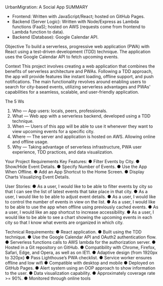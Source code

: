 UrbanMigration: A Social App
SUMMARY
- Frontend: Written with JavaScript/React; hosted on GitHub Pages.
- Backend (Server Logic): Written with Node/Express as Lambda functions (FaaS); hosted on AWS (requests come from frontend to Lambda function to data).
- Backend (Database): Google Calendar API.

Objective 
To build a serverless, progressive web application (PWA) with React using a test-driven development (TDD) technique. The application uses the Google Calendar API to fetch upcoming events.

Context
This project involves creating a web application that combines the benefits of serverless architecture and PWAs. Following a TDD approach, the app will provide features like instant loading, offline support, and push notifications. The main functionality revolves around enabling users to search for city-based events, utilizing serverless advantages and PWAs' capabilities for a seamless, scalable, and user-friendly application.

The 5 Ws
1. Who — App users: locals, peers, professionals. 
2. What — Web app with a serverless backend, developed using a TDD technique. 
3. When — Users of this app will be able to use it whenever they want to view upcoming events for a specific city. 
4. Where — The server and application is hosted on AWS. Allowing online and offline usage.
5. Why — Taking advantage of serverless infrastructure, PWA user experience, TDD practices, and data visualization.

Your Project Requirements
 Key Features: 
● Filter Events by City. 
● Show/Hide Event Details. 
● Specify Number of Events. 
● Use the App When Offline. 
● Add an App Shortcut to the Home Screen. 
● Display Charts Visualizing Event Details. 

User Stories: 
● As a user, I would like to be able to filter events by city so that I can see the list of latest events that take place in that city. 
● As a user, I would like to be able to adjust event details. 
● As a user, I would like to control the number of events in view on the list. 
● As a user, I would like to be able to use the app when offline using previously cached events. 
● As a user, I would like an app shortcut to increase accessibility. 
● As a user, I would like to be able to see a chart showing the upcoming events in each city so that I know what events are organized in which city.

Technical Requirements: 
● React application. 
● Built using the TDD technique. 
● Use the Google Calendar API and OAuth2 authentication flow. 
● Serverless functions calls to AWS lambda for the authorization server. 
● Hosted in a Git repository on GitHub. 
● Compatibility with  Chrome, Firefox, Safari, Edge, and Opera, as well as on IE11. 
● Adaptive design (from 1920px to 320px) 
● Pass Lighthouse’s PWA checklist. 
● Service worker ensures offline and low wifi 
● Compatible with desktop and mobile
● Deployed on GitHub Pages. 
● Alert system using an OOP approach to show information to the user. 
● Data visualization capability. 
● Approximately coverage rate >= 90%. 
● Monitored through online tools
